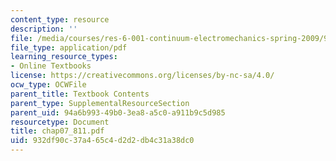 ```yaml
---
content_type: resource
description: ''
file: /media/courses/res-6-001-continuum-electromechanics-spring-2009/932df90c37a465c4d2d2db4c31a38dc0_chap07_811.pdf
file_type: application/pdf
learning_resource_types:
- Online Textbooks
license: https://creativecommons.org/licenses/by-nc-sa/4.0/
ocw_type: OCWFile
parent_title: Textbook Contents
parent_type: SupplementalResourceSection
parent_uid: 94a6b993-49b0-3ea8-a5c0-a911b9c5d985
resourcetype: Document
title: chap07_811.pdf
uid: 932df90c-37a4-65c4-d2d2-db4c31a38dc0
---
```

